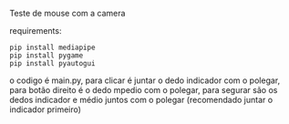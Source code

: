 Teste de mouse com a camera

requirements:
```
pip install mediapipe
pip install pygame
pip install pyautogui
```

o codigo é main.py, para clicar é juntar o dedo indicador com o polegar, para botão direito é o dedo mpedio com o polegar, para segurar são os dedos indicador e médio juntos com o polegar (recomendado juntar o indicador primeiro)